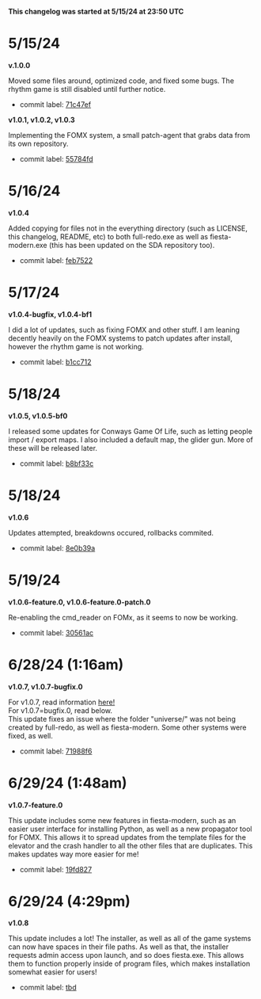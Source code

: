**This changelog was started at 5/15/24 at 23:50 UTC**

# 5/15/24
**v.1.0.0**

Moved some files around, optimized code, and fixed some bugs. The rhythm game is still disabled until further notice. 
- commit label: [71c47ef](https://github.com/SketchedDoughnut/SDA-src/commit/71c47efb48474a1b1592015df1800b3d99122c8c)

**v1.0.1, v1.0.2, v1.0.3**

Implementing the FOMX system, a small patch-agent that grabs data from its own repository.
- commit label: [55784fd](https://github.com/SketchedDoughnut/SDA-src/commit/55784fdc090d7677c69eb0d199cb0b241efba0e5)

# 5/16/24
**v1.0.4**

Added copying for files not in the everything directory (such as LICENSE, this changelog, README, etc) to both full-redo.exe as well as fiesta-modern.exe (this has been updated on the SDA repository too).
- commit label: [feb7522](https://github.com/SketchedDoughnut/SDA-src/commit/feb752286b83275c9ac4f12fffad8137e2714c05)

# 5/17/24
**v1.0.4-bugfix, v1.0.4-bf1**

I did a lot of updates, such as fixing FOMX and other stuff. I am leaning decently heavily on the FOMX systems to patch updates after install, however the rhythm game is not working.
- commit label: [b1cc712](https://github.com/SketchedDoughnut/SDA-src/commit/b1cc71224b90f79a5c4c4186ea8873eef4ccfec3)

# 5/18/24
**v1.0.5, v1.0.5-bf0**

I released some updates for Conways Game Of Life, such as letting people import / export maps. I also included a default map, the glider gun. More of these will be released later.
- commit label: [b8bf33c](https://github.com/SketchedDoughnut/SDA-src/commit/b8bf33c3f03c738cb92c1aa848fddab0a29c54af)

# 5/18/24
**v1.0.6**

Updates attempted, breakdowns occured, rollbacks commited.
- commit label: [8e0b39a](https://github.com/SketchedDoughnut/SDA-src/commit/8e0b39a880cc2de35f659d0a58e0ec88ed1f94db)

# 5/19/24
**v1.0.6-feature.0, v1.0.6-feature.0-patch.0**

Re-enabling the cmd_reader on FOMx, as it seems to now be working.
- commit label: [30561ac](https://github.com/SketchedDoughnut/SDA-src/commit/30561acf7ebce1d78b38b85ad2830859810846f5)

# 6/28/24 (1:16am)
**v1.0.7, v1.0.7-bugfix.0**

For v1.0.7, read information [here!](https://github.com/SketchedDoughnut/SDA-src/releases/tag/v1.0.7) <br>
For v1.0.7=bugfix.0, read below. <br>
This update fixes an issue where the folder "universe/" was not being created by full-redo, as well as fiesta-modern. Some other systems were fixed, as well. 
- commit label: [71988f6](https://github.com/SketchedDoughnut/SDA-src/commit/71988f6ed731eb0e0d3b34bc3efbfa3492159732)

# 6/29/24 (1:48am)
**v1.0.7-feature.0**

This update includes some new features in fiesta-modern, such as an easier user interface for installing Python, as well as a new propagator tool for FOMX. This allows it to spread updates from the template files for the elevator and the crash handler to all the other files that are duplicates. This makes updates way more easier for me!
- commit label: [19fd827](https://github.com/SketchedDoughnut/SDA-src/commit/19fd8270e6c9e6688176e94a1bd282932b5f8170)

# 6/29/24 (4:29pm)
**v1.0.8**

This update includes a lot! The installer, as well as all of the game systems can now have spaces in their file paths. As well as that, the installer requests admin access upon launch, and so does fiesta.exe. This allows them to function properly inside of program files, which makes installation somewhat easier for users!
- commit label: [tbd]()